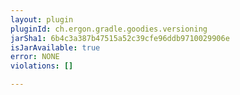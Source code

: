 ```yaml
---
layout: plugin
pluginId: ch.ergon.gradle.goodies.versioning
jarSha1: 6b4c3a387b47515a52c39cfe96ddb9710029906e
isJarAvailable: true
error: NONE
violations: []

---
```

